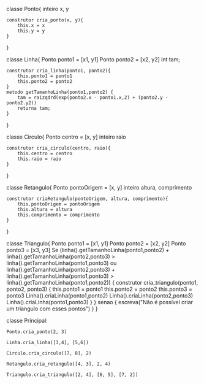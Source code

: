 classe Ponto{
    inteiro x, y

    construtor cria_ponto(x, y){
        this.x = x
        this.y = y
    }
}

classe Linha{
    Ponto ponto1 = [x1, y1]
    Ponto ponto2 = [x2, y2]
    int tam;

    construtor cria_linha(ponto1, ponto2){
        this.ponto1 = ponto1
        this.ponto2 = ponto2
    }
    metodo getTamanhoLinha(ponto1,ponto2) {
        tam = raizqdrd(exp(ponto2.x - ponto1.x,2) + (ponto2.y - ponto2.y2))
        returna tam;
    }
}

classe Circulo{
    Ponto centro = [x, y]
    inteiro raio

    construtor cria_circulo(centro, raio){
        this.centro = centro
        this.raio = raio
    }
}

classe Retangulo{
    Ponto pontoOrigem = [x, y]
    inteiro altura, comprimento

    construtor criaRetangulo(pontoOrigem, altura, comprimento){
        this.pontoOrigem = pontoOrigem
        this.altura = altura
        this.comprimento = comprimento
    }
}

classe Triangulo{
    Ponto ponto1 = [x1, y1]
    Ponto ponto2 = [x2, y2]
    Ponto ponto3 = [x3, y3]
    Se (linha().getTamanhoLinha(ponto1,ponto2) + linha().getTamanhoLinha(ponto2,ponto3) > linha().getTamanhoLinha(ponto1,ponto3) ou linha().getTamanhoLinha(ponto2,ponto3) + linha().getTamanhoLinha(ponto1,ponto3) > linha().getTamanhoLinha(ponto1,ponto2))
    {
        construtor cria_triangulo(ponto1, ponto2, ponto3)
        {
            this.ponto1 = ponto1
            this.ponto2 = ponto2
            this.ponto3 = ponto3
            Linha().criaLinha(ponto1,ponto2)
            Linha().criaLinha(ponto2,ponto3)
            Linha().criaLinha(ponto1,ponto3)
        }
    } senao {
        escreva("Não é possível criar um triangulo com esses pontos")
    }
}

classe Principal:

    Ponto.cria_ponto(2, 3)

    Linha.cria_linha([3,4], [5,6])

    Circulo.cria_circulo([7, 8], 2)

    Retangulo.cria_retangulo([4, 3], 2, 4)

    Triangulo.cria_triangulo([2, 4], [6, 5], [7, 2])



